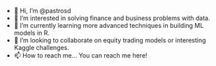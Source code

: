 - 👋 Hi, I’m @pastrosd
- 👀 I’m interested in solving finance and business problems with data.
- 🌱 I’m currently learning more advanced techniques in building ML models in R.
- 💞️ I’m looking to collaborate on equity trading models or interesting Kaggle challenges. 
- 📫 How to reach me... You can reach me here! 
<!---
pastrosd/pastrosd is a ✨ special ✨ repository because its `README.md` (this file) appears on your GitHub profile.
You can click the Preview link to take a look at your changes.
--->
